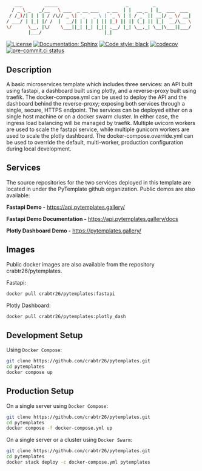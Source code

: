 ```bash

   ___        _____                         _         _
  / _ \ _   _/__   \ ___  _ __ ___   _ __  | |  __ _ | |_  ___  ___
 / /_)/| | | | / /\// _ \| '_ ` _ \ | '_ \ | | / _` || __|/ _ \/ __|
/ ___/ | |_| |/ /  |  __/| | | | | || |_) || || (_| || |_|  __/\__ \
\/      \__, |\/    \___||_| |_| |_|| .__/ |_| \__,_| \__|\___||___/
        |___/                       |_|

```
<!-- source - https://patorjk.com/software/taag/#p=display&h=1&f=Ogre&t=PyTemplates -->

[![License](https://img.shields.io/badge/License-Creative%20Commons%20Zero%20v1.0-informational?style=flat)](./LICENSE)
[![Documentation: Sphinx](https://img.shields.io/badge/Documentation-Sphinx-08476D?style=flat)](https://www.sphinx-doc.org/en/master/)
[![Code style: black](https://img.shields.io/badge/code%20style-black-151515?style=flat)](https://github.com/psf/black)
[![codecov](https://codecov.io/gh/crabtr26/pytemplates/branch/main/graph/badge.svg?token=RRYTJVFDG3)](https://codecov.io/gh/crabtr26/pytemplates)
[![pre-commit.ci status](https://results.pre-commit.ci/badge/github/crabtr26/pytemplates/main.svg)](https://results.pre-commit.ci/latest/github/crabtr26/pytemplates/main)
<!-- [![Imports: isort](https://img.shields.io/badge/%20imports-isort-EE8236?style=flat)](https://pycqa.github.io/isort/) -->

## Description

A basic microservices template which includes three services: an API built using fastapi, a dashboard built using plotly, and a reverse-proxy built using traefik. The docker-compose.yml can be used to deploy the API and the dashboard behind the reverse-proxy; exposing both services through a single, secure, HTTPS endpoint. The services can be deployed either on a single host machine or on a docker swarm cluster. In either case, the ingress load balancing will be managed by traefik. Multiple uvicorn workers are used to scale the fastapi service, while multiple gunicorn workers are used to scale the plotly dashboard. The docker-compose.override.yml can be used to override the default, multi-worker, production configuration during local development.

## Services
The source repositories for the two services deployed in this template are located in under the PyTemplate github organization. Public demos are also available:

**Fastapi Demo -** https://api.pytemplates.gallery/

**Fastapi Demo Documentation -** https://api.pytemplates.gallery/docs

**Plotly Dashboard Demo -** https://pytemplates.gallery/

## Images

Public docker images are also available from the repository crabtr26/pytemplates.

Fastapi:

```bash
docker pull crabtr26/pytemplates:fastapi
```

Plotly Dashboard:

```bash
docker pull crabtr26/pytemplates:plotly_dash
```

## Development Setup

Using `Docker Compose`:

```bash
git clone https://github.com/crabtr26/pytemplates.git
cd pytemplates
docker compose up
```

## Production Setup
On a single server using `Docker Compose`:

```bash
git clone https://github.com/crabtr26/pytemplates.git
cd pytemplates
docker compose -f docker-compose.yml up
```

On a single server or a cluster using `Docker Swarm`:

```bash
git clone https://github.com/crabtr26/pytemplates.git
cd pytemplates
docker stack deploy -c docker-compose.yml pytemplates
```
